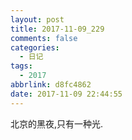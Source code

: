 ```yaml
---
layout: post
title: 2017-11-09_229
comments: false
categories:
  - 日记
tags:
  - 2017
abbrlink: d8fc4862
date: 2017-11-09 22:44:55
---
```


  北京的黑夜,只有一种光.
